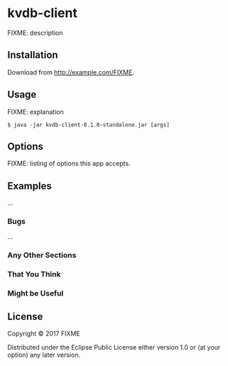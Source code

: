 # kvdb-client

FIXME: description

## Installation

Download from http://example.com/FIXME.

## Usage

FIXME: explanation

    $ java -jar kvdb-client-0.1.0-standalone.jar [args]

## Options

FIXME: listing of options this app accepts.

## Examples

...

### Bugs

...

### Any Other Sections
### That You Think
### Might be Useful

## License

Copyright © 2017 FIXME

Distributed under the Eclipse Public License either version 1.0 or (at
your option) any later version.
